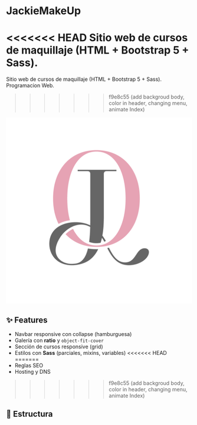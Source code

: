 # JackieMakeUp

<<<<<<< HEAD
Sitio web de cursos de maquillaje (HTML + Bootstrap 5 + Sass).
=======
Sitio web de cursos de maquillaje (HTML + Bootstrap 5 + Sass). Programacion Web.
>>>>>>> f9e8c55 (add backgroud body, color in header, changing menu, animate Index)

![Logo](./assets/img/logo.png)

## ✨ Features
- Navbar responsive con collapse (hamburguesa)
- Galería con **ratio** y `object-fit-cover`
- Sección de cursos responsive (grid)
- Estilos con **Sass** (parciales, mixins, variables)
<<<<<<< HEAD
=======
- Reglas SEO
- Hosting y DNS
>>>>>>> f9e8c55 (add backgroud body, color in header, changing menu, animate Index)

## 🧱 Estructura
